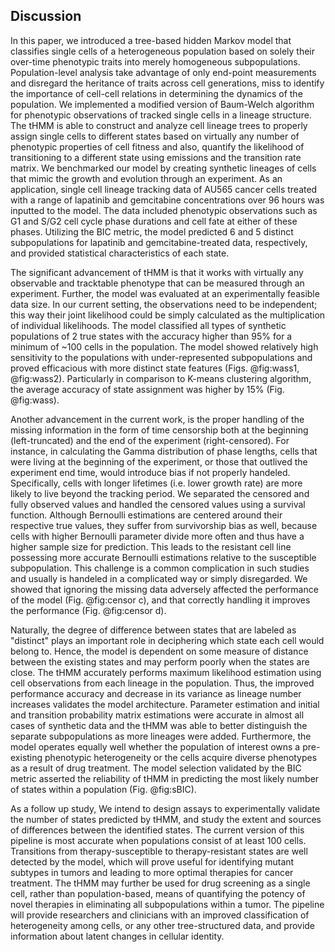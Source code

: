 ## Discussion

In this paper, we introduced a tree-based hidden Markov model that classifies single cells of a heterogeneous population based on solely their over-time phenotypic traits into merely homogeneous subpopulations. Population-level analysis take advantage of only end-point measurements and disregard the heritance of traits across cell generations, miss to identify the importance of cell-cell relations in determining the dynamics of the population. We implemented a modified version of Baum-Welch algorithm for phenotypic observations of tracked single cells in a lineage structure. The tHMM is able to construct and analyze cell lineage trees to properly assign single cells to different states based on virtually any number of phenotypic properties of cell fitness and also, quantify the likelihood of transitioning to a different state using emissions and the transition rate matrix. We benchmarked our model by creating synthetic lineages of cells that mimic the growth and evolution through an experiment. As an application, single cell lineage tracking data of AU565 cancer cells treated with a range of lapatinib and gemcitabine concentrations over 96 hours was inputted to the model. The data included phenotypic observations such as G1 and S/G2 cell cycle phase durations and cell fate at either of these phases. Utilizing the BIC metric, the model predicted 6 and 5 distinct subpopulations for lapatinib and gemcitabine-treated data, respectively, and provided statistical characteristics of each state.  

The significant advancement of tHMM is that it works with virtually any observable and tracktable phenotype that can be measured through an experiment. Further, the model was evaluated at an experimentally feasible data size. In our current setting, the observations need to be independent; this way their joint likelihood could be simply calculated as the multiplication of individual likelihoods. The model classified all types of synthetic populations of 2 true states with the accuracy higher than 95% for a minimum of ~100 cells in the population. The model showed relatively high sensitivity to the populations with under-represented subpopulations and proved efficacious with more distinct state features (Figs. @fig:wass1, @fig:wass2). Particularly in comparison to K-means clustering algorithm, the average accuracy of state assignment was higher by 15% (Fig. @fig:wass).

Another advancement in the current work, is the proper handling of the missing information in the form of time censorship both at the beginning (left-truncated) and the end of the experiment (right-censored). For instance, in calculating the Gamma distribution of phase lengths, cells that were living at the beginning of the experiment, or those that outlived the experiment end time, would introduce bias if not properly handeled. Specifically, cells with longer lifetimes (i.e. lower growth rate) are more likely to live beyond the tracking period. We separated the censored and fully observed values and handled the censored values using a survival function. Although Bernoulli estimations are centered around their respective true values, they suffer from survivorship bias as well, because cells with higher Bernoulli parameter divide more often and thus have a higher sample size for prediction. This leads to the resistant cell line possessing more accurate Bernoulli estimations relative to the susceptible subpopulation. This challenge is a common complication in such studies and usually is handeled in a complicated way or simply disregarded. We showed that ignoring the missing data adversely affected the performance of the model (Fig. @fig:censor c), and that correctly handling it improves the performance (Fig. @fig:censor d).

Naturally, the degree of difference between states that are labeled as "distinct" plays an important role in deciphering which state each cell would belong to. Hence, the model is dependent on some measure of distance between the existing states and may perform poorly when the states are close. The tHMM accurately performs maximum likelihood estimation using cell observations from each lineage in the population. Thus, the improved performance accuracy and decrease in its variance as lineage number increases validates the model architecture. Parameter estimation and initial and transition probability matrix estimations were accurate in almost all cases of synthetic data and the tHMM was able to better distinguish the separate subpopulations as more lineages were added. Furthermore, the model operates equally well whether the population of interest owns a pre-existing phenotypic heterogeneity or the cells acquire diverse phenotypes as a result of drug treatment. The model selection validated by the BIC metric asserted the reliability of tHMM in predicting the most likely number of states within a population (Fig. @fig:sBIC).

As a follow up study, We intend to design assays to experimentally validate the number of states predicted by tHMM, and study the extent and sources of differences between the identified states. The current version of this pipeline is most accurate when populations consist of at least 100 cells. Transitions from therapy-susceptible to therapy-resistant states are well detected by the model, which will prove useful for identifying mutant subtypes in tumors and leading to more optimal therapies for cancer treatment. The tHMM may further be used for drug screening as a single cell, rather than population-based, means of quantifying the potency of novel therapies in eliminating all subpopulations within a tumor. The pipeline will provide researchers and clinicians with an improved classification of heterogeneity among cells, or any other tree-structured data, and provide information about latent changes in cellular identity.
